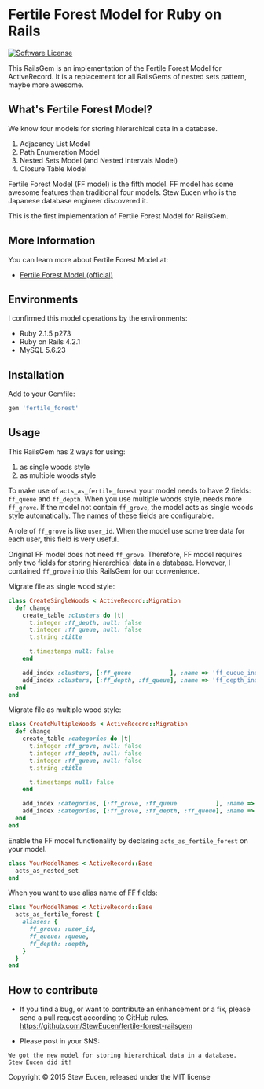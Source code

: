 # Fertile Forest Model for Ruby on Rails

[![Software License](https://img.shields.io/badge/license-MIT-brightgreen.svg?style=flat-square)](LICENSE.txt)

This RailsGem is an implementation of the Fertile Forest Model for ActiveRecord. It is a replacement for all RailsGems of nested sets pattern, maybe more awesome.

## What's Fertile Forest Model?

We know four models for storing hierarchical data in a database.

1. Adjacency List Model
2. Path Enumeration Model
3. Nested Sets Model (and Nested Intervals Model)
4. Closure Table Model

Fertile Forest Model (FF model) is the fifth model. FF model has some awesome features than traditional four models. Stew Eucen who is the Japanese database engineer discovered it.

This is the first implementation of Fertile Forest Model for RailsGem.

## More Information

You can learn more about Fertile Forest Model at:

* [Fertile Forest Model (official)](http://lab.kochlein.com/FertileForest)

## Environments

I confirmed this model operations by the environments:

* Ruby 2.1.5 p273
* Ruby on Rails 4.2.1
* MySQL 5.6.23

## Installation

Add to your Gemfile:

```ruby
gem 'fertile_forest'
```

## Usage

This RailsGem has 2 ways for using:

1. as single woods style
2. as multiple woods style

To make use of `acts_as_fertile_forest` your model needs to have 2 fields: `ff_queue` and `ff_depth`. When you use multiple woods style, needs more `ff_grove`. If the model not contain `ff_grove`, the model acts as single woods style automatically. The names of these fields are configurable.

A role of `ff_grove` is like `user_id`. When the model use some tree data for each user, this field is very useful.

Original FF model does not need `ff_grove`. Therefore, FF model requires only two fields for storing hierarchical data in a database. However, I contained `ff_grove` into this RailsGem for our convenience.

Migrate file as single wood style:
```ruby
class CreateSingleWoods < ActiveRecord::Migration
  def change
    create_table :clusters do |t|
      t.integer :ff_depth, null: false
      t.integer :ff_queue, null: false
      t.string :title

      t.timestamps null: false
    end

    add_index :clusters, [:ff_queue           ], :name => 'ff_queue_index'
    add_index :clusters, [:ff_depth, :ff_queue], :name => 'ff_depth_index'
  end
end
```

Migrate file as multiple wood style:
```ruby
class CreateMultipleWoods < ActiveRecord::Migration
  def change
    create_table :categories do |t|
      t.integer :ff_grove, null: false
      t.integer :ff_depth, null: false
      t.integer :ff_queue, null: false
      t.string :title

      t.timestamps null: false
    end

    add_index :categories, [:ff_grove, :ff_queue           ], :name => 'ff_queue_index'
    add_index :categories, [:ff_grove, :ff_depth, :ff_queue], :name => 'ff_depth_index'
  end
end
```

Enable the FF model functionality by declaring `acts_as_fertile_forest` on your model.

```ruby
class YourModelNames < ActiveRecord::Base
  acts_as_nested_set
end
```

When you want to use alias name of FF fields:

```ruby
class YourModelNames < ActiveRecord::Base
  acts_as_fertile_forest {
    aliases: {
      ff_grove: :user_id,
      ff_queue: :queue,
      ff_depth: :depth,
    }
  }
end
```

## How to contribute

* If you find a bug, or want to contribute an enhancement or a fix, please send a pull request according to GitHub rules.<br>
https://github.com/StewEucen/fertile-forest-railsgem

* Please post in your SNS:
```
We got the new model for storing hierarchical data in a database.
Stew Eucen did it!
```

Copyright © 2015 Stew Eucen, released under the MIT license
